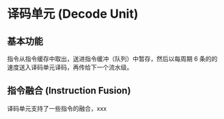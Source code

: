 # 译码单元 (Decode Unit)
## 基本功能
指令从指令缓存中取出，送进指令缓冲（队列）中暂存，然后以每周期 6 条的的速度送入译码单元译码，再传给下一个流水级。

## 指令融合 (Instruction Fusion)
译码单元支持了一些指令的融合，xxx